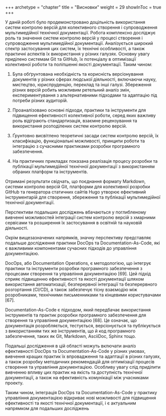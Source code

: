 +++
archetype = "chapter"
title = "Висновки"
weight = 29
showInToc = true
+++

У даній роботі було продемонстровано доцільність використання систем
контролю версій для колективного створення і супроводження
мультимедійної технічної документації. Робота комплексно досліджує роль
та значення систем контролю версій у процесі створення і супроводження
мультимедійної документації​​. Аналізується широкий спектр застосування
цих систем, їх технічні особливості, а також практичні аспектів їх
використання у різних галузях. Основну увагу приділено системам Git та
GitHub, їх потенціалу в оптимізації колективної роботи та поліпшенні
якості документації​​. Таким чином:

1.  Була обґрунтована необхідність та корисність версіонування
    документів у різних сферах людської діяльності, включаючи науку,
    мистецтво, юриспруденцію, переклад та інші галузі. Збереження різних
    версій робить можливим ретельний аналіз змін, експериментування з
    альтернативними підходами та адаптацію під потреби різних аудиторій.

2.  Проаналізовано основні підходи, практики та інструменти для
    підвищення ефективності колективної роботи, серед яких важливу роль
    відіграють стандартизація, взаємне рецензування та використання
    розподілених систем контролю версій.

3.  Ґрунтовно висвітлено теоретичні засади систем контролю версій, їх
    класифікацію, функціональні можливості, принципи роботи та
    інтеграцію з сучасними практиками розробки програмного забезпечення.

4.  На практичних прикладах показана реалізація процесу розробки та
    публікації мультимедійної технічної документації з використанням
    обраних платформ та інструментів.

Отримані результати свідчать, що поєднання формату Markdown, системи
контролю версій Git, платформи для колективної розробки GitHub та
генератора статичних сайтів Hugo утворює ефективний інструментарій для
створення, збереження та публікації мультимедійної технічної
документації.

Перспективи подальших досліджень вбачаються у поглибленому вивченні
можливостей інтеграції систем контролю версій з хмарними сервісами та
розширення їх застосування в освітній та науковій діяльності.

Окрім вищезазначених напрямків, значну перспективу представляє подальше
дослідження практики DocOps та Documentation-As-Code, які є важливими
компонентами сучасних підходів до управління документацією.

DocOps, або Documentation Operations, є методологією, що інтегрує
практики та інструменти розробки програмного забезпечення з процесами
створення та управління документацією [69]. Цей підхід сприяє
підвищенню ефективності та якості документації шляхом використання
автоматизації, безперервної інтеграції та безперервного розгортання
(CI/CD), а також забезпечує тісну взаємодію між розробниками, технічними
письменниками та кінцевими користувачами [67].

Documentation-As-Code є підходом, який передбачає використання
інструментів та практик розробки програмного забезпечення для створення
та управління документацією [68]. Це означає, що документація
розробляється, тестується, версіонується та публікується з використанням
тих же інструментів, що й код програмного забезпечення, таких як Git,
Markdown, AsciiDoc, Sphinx тощо.

Подальші дослідження в цій області можуть включати аналіз ефективності
DocOps та Documentation-As-Code у різних умовах, вивчення кращих практик
їх впровадження та адаптації в різних галузях, а також розробку
методичних рекомендацій для оптимізації процесів створення та управління
документацією. Особливу увагу слід приділити вивченню впливу цих практик
на якість та доступність технічної документації, а також на ефективність
комунікації між учасниками проекту.

Таким чином, інтеграція DocOps та Documentation-As-Code у практику
управління документацією відкриває нові можливості для підвищення
ефективності та якості технічної документації, і є актуальним напрямком
для подальших досліджень
